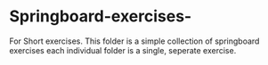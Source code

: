 # Springboard-exercises-
For Short exercises.
This folder is a simple collection of springboard exercises
each individual folder is a single, seperate exercise.
